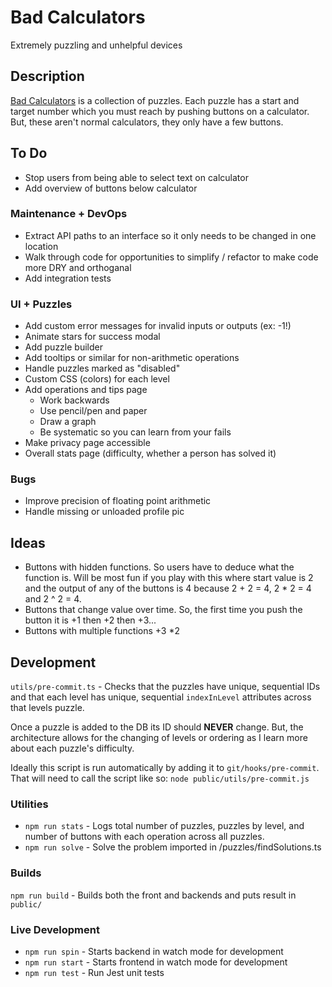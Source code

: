 # Bad Calculators

Extremely puzzling and unhelpful devices

## Description

[Bad Calculators](https://www.badcalculators.com/#/) is a collection of puzzles. Each puzzle has a start and target number which you must reach by pushing buttons on a calculator. But, these aren't normal calculators, they only have a few buttons.

## To Do

- Stop users from being able to select text on calculator
- Add overview of buttons below calculator

### Maintenance + DevOps

- Extract API paths to an interface so it only needs to be changed in one location
- Walk through code for opportunities to simplify / refactor to make code more DRY and orthoganal
- Add integration tests

### UI + Puzzles

- Add custom error messages for invalid inputs or outputs (ex: -1!)
- Animate stars for success modal
- Add puzzle builder
- Add tooltips or similar for non-arithmetic operations
- Handle puzzles marked as "disabled"
- Custom CSS (colors) for each level
- Add operations and tips page
  - Work backwards
  - Use pencil/pen and paper
  - Draw a graph
  - Be systematic so you can learn from your fails
- Make privacy page accessible
- Overall stats page (difficulty, whether a person has solved it)

### Bugs

- Improve precision of floating point arithmetic
- Handle missing or unloaded profile pic

## Ideas

- Buttons with hidden functions. So users have to deduce what the function is. Will be most fun if you play with this where start value is 2 and the output of any of the buttons is 4 because 2 + 2 = 4, 2 * 2 = 4 and 2 ^ 2 = 4.
- Buttons that change value over time. So, the first time you push the button it is +1 then +2 then +3...
- Buttons with multiple functions +3 *2

## Development

`utils/pre-commit.ts` - Checks that the puzzles have unique, sequential IDs and that each level has unique, sequential `indexInLevel` attributes across that levels puzzle.

Once a puzzle is added to the DB its ID should **NEVER** change. But, the architecture allows for the changing of levels or ordering as I learn more about each puzzle's difficulty.

Ideally this script is run automatically by adding it to `git/hooks/pre-commit`. That will need to call the script like so: `node public/utils/pre-commit.js`

### Utilities

- `npm run stats` - Logs total number of puzzles, puzzles by level, and number of buttons with each operation across all puzzles.
- `npm run solve` - Solve the problem imported in /puzzles/findSolutions.ts

### Builds

`npm run build` - Builds both the front and backends and puts result in `public/`

### Live Development

- `npm run spin` - Starts backend in watch mode for development
- `npm run start` - Starts frontend in watch mode for development
- `npm run test` - Run Jest unit tests
